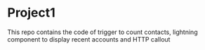 # Project1
This repo contains the code of trigger to count contacts, lightning component to display recent accounts and HTTP callout
